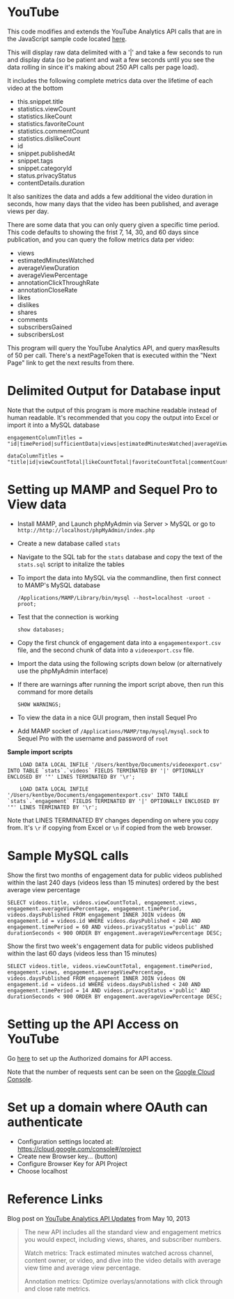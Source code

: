 YouTube
=======

This code modifies and extends the YouTube Analytics API calls that are in the JavaScript sample code located [here](https://developers.google.com/youtube/analytics/v1/code_samples/javascript).

This will display raw data delimited with a '|' and take a few seconds to run and display data (so be patient and wait a few seconds until you see the data rolling in since it's making about 250 API calls per page load).

It includes the following complete metrics data over the lifetime of each video at the bottom

* this.snippet.title
* statistics.viewCount
* statistics.likeCount
* statistics.favoriteCount
* statistics.commentCount
* statistics.dislikeCount
* id
* snippet.publishedAt
* snippet.tags
* snippet.categoryId
* status.privacyStatus
* contentDetails.duration

It also sanitizes the data and adds a few additional the video duration in seconds, how many days that the video has been published, and average views per day.

There are some data that you can only query given a specific time period. This code defaults to showing the frist 7, 14, 30, and 60 days since publication, and you can query the follow metrics data per video:

* views
* estimatedMinutesWatched
* averageViewDuration
* averageViewPercentage
* annotationClickThroughRate
* annotationCloseRate
* likes
* dislikes
* shares
* comments
* subscribersGained
* subscribersLost

This program will query the YouTube Analytics API, and query maxResults of 50 per call. There's a nextPageToken that is executed within the "Next Page" link to get the next results from there.


# Delimited Output for Database input
Note that the output of this program is more machine readable instead of human readable. It's recommended that you copy the output into Excel or import it into a MySQL database

    engagementColumnTitles = "id|timePeriod|sufficientData|views|estimatedMinutesWatched|averageViewDuration|averageViewPercentage|annotationClickThroughRate|annotationCloseRate|likes|dislikes|shares|comments|subscribersGained|subscribersLost";

    dataColumnTitles = "title|id|viewCountTotal|likeCountTotal|favoriteCountTotal|commentCountTotal|dislikeCountTotal|publishedDate|publishedTime|tags|categoryId|privacyStatus|durationText|durationSeconds|daysPublished|averageViewsPerDay";



# Setting up MAMP and Sequel Pro to View data

* Install MAMP, and Launch phpMyAdmin via Server > MySQL or go to `http://http://localhost/phpMyAdmin/index.php` 

* Create a new database called `stats`

* Navigate to the SQL tab for the `stats` database and copy the text of the `stats.sql` script to initalize the tables

* To import the data into MySQL via the commandline, then first connect to MAMP's MySQL database

    `/Applications/MAMP/Library/bin/mysql --host=localhost -uroot -proot;`

* Test that the connection is working

    `show databases;`

* Copy the first chunck of engagement data into a `engagementexport.csv` file, and the second chunk of data into a `videoexport.csv` file.

* Import the data using the following scripts down below (or alternatively use the phpMyAdmin interface)

* If there are warnings after running the import script above, then run this command for more details

    `SHOW WARNINGS;`

* To view the data in a nice GUI program, then install Sequel Pro

* Add MAMP socket of `/Applications/MAMP/tmp/mysql/mysql.sock` to Sequel Pro with the username and password of `root`

**Sample import scripts**

        LOAD DATA LOCAL INFILE '/Users/kentbye/Documents/videoexport.csv' INTO TABLE `stats`.`videos` FIELDS TERMINATED BY '|' OPTIONALLY ENCLOSED BY '"' LINES TERMINATED BY '\r';

        LOAD DATA LOCAL INFILE '/Users/kentbye/Documents/engagementexport.csv' INTO TABLE `stats`.`engagement` FIELDS TERMINATED BY '|' OPTIONALLY ENCLOSED BY '"' LINES TERMINATED BY '\r';


Note that LINES TERMINATED BY changes depending on where you copy from. It's `\r` if copying from Excel or `\n` if copied from the web browser.
    

# Sample MySQL calls
Show the first two months of engagement data for public videos published within the last 240 days (videos less than 15 minutes) ordered by the best average view percentage

    SELECT videos.title, videos.viewCountTotal, engagement.views, engagement.averageViewPercentage, engagement.timePeriod, videos.daysPublished FROM engagement INNER JOIN videos ON engagement.id = videos.id WHERE videos.daysPublished < 240 AND engagement.timePeriod = 60 AND videos.privacyStatus ='public' AND durationSeconds < 900 ORDER BY engagement.averageViewPercentage DESC;

Show the first two week's engagement data for public videos published within the last 60 days (videos less than 15 minutes)

    SELECT videos.title, videos.viewCountTotal, engagement.timePeriod, engagement.views, engagement.averageViewPercentage, videos.daysPublished FROM engagement INNER JOIN videos ON engagement.id = videos.id WHERE videos.daysPublished < 240 AND engagement.timePeriod = 14 AND videos.privacyStatus ='public' AND durationSeconds < 900 ORDER BY engagement.averageViewPercentage DESC;


# Setting up the API Access on YouTube
Go [here](https://code.google.com/apis/console/?pli=1#project:112773181024) to set up the Authorized domains for API access. 

Note that the number of requests sent can be seen on the [Google Cloud Console](https://cloud.google.com/console#/project).


# Set up a domain where OAuth can authenticate
* Configuration settings located at: https://cloud.google.com/console#/project
* Create new Browser key... (button) 
* Configure Browser Key for API Project
* Choose localhost


# Reference Links
Blog post on [YouTube Analytics API Updates](http://apiblog.youtube.com/2013_05_01_archive.html) from May 10, 2013


> The new API includes all the standard view and engagement metrics you would expect, including views, shares, and subscriber numbers.
>
> Watch metrics: Track estimated minutes watched across channel, content owner, or video, and dive into the video details with average view time and average view percentage.
>
>Annotation metrics: Optimize overlays/annotations with click through and close rate metrics.